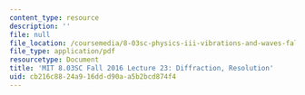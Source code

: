 ```yaml
---
content_type: resource
description: ''
file: null
file_location: /coursemedia/8-03sc-physics-iii-vibrations-and-waves-fall-2016/cb216c8824a916ddd90aa5b2bcd874f4_MIT8_03SCF16_hw_Lec23.pdf
file_type: application/pdf
resourcetype: Document
title: 'MIT 8.03SC Fall 2016 Lecture 23: Diffraction, Resolution'
uid: cb216c88-24a9-16dd-d90a-a5b2bcd874f4
---
```

